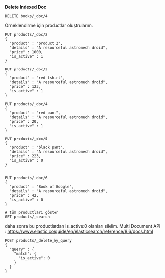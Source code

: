 **Delete Indexed Doc**

```
DELETE books/_doc/4
``` 

Örneklendirme için productlar oluştrularım.
```
PUT products/_doc/2
{
  "product" : "product 2",
  "details" : "A resourceful astromech droid",
  "price" : 1000,
  "is_active" : 1
}

PUT products/_doc/3
{
  "product" : "red tshirt",
  "details" : "A resourceful astromech droid",
  "price" : 123,
  "is_active" : 1
}

PUT products/_doc/4
{
  "product" : "red pant",
  "details" : "A resourceful astromech droid",
  "price" : 20,
  "is_active" : 1
}

PUT products/_doc/5
{
  "product" : "black pant",
  "details" : "A resourceful astromech droid",
  "price" : 223,
  "is_active" : 0
}


PUT products/_doc/6
{
  "product" : "Book of Google",
  "details" : "A resourceful astromech droid",
  "price" : 42,
  "is_active" : 0
}

# tüm productları göster
GET products/_search
```

daha sonra bu productlardan is_active:0 olanları silelim. 
Multi Document API : https://www.elastic.co/guide/en/elasticsearch/reference/8.6/docs.html

```
POST products/_delete_by_query
{
  "query" : {
    "match": {
      "is_active": 0
    }
  }
}
```
